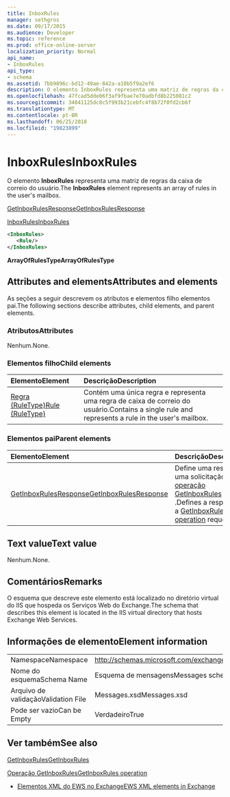 ```yaml
---
title: InboxRules
manager: sethgros
ms.date: 09/17/2015
ms.audience: Developer
ms.topic: reference
ms.prod: office-online-server
localization_priority: Normal
api_name:
- InboxRules
api_type:
- schema
ms.assetid: 7bb9896c-bd12-49ae-842a-a10b5f9a2ef6
description: O elemento InboxRules representa uma matriz de regras da caixa de correio do usuário.
ms.openlocfilehash: 47fcad5dde06f3af9fbae7e70adbfd8b225081c2
ms.sourcegitcommit: 34041125dc8c5f993b21cebfc4f8b72f0fd2cb6f
ms.translationtype: MT
ms.contentlocale: pt-BR
ms.lasthandoff: 06/25/2018
ms.locfileid: "19823899"
---
```

# <a name="inboxrules"></a><span data-ttu-id="5c8db-103">InboxRules</span><span class="sxs-lookup"><span data-stu-id="5c8db-103">InboxRules</span></span>

<span data-ttu-id="5c8db-104">O elemento **InboxRules** representa uma matriz de regras da caixa de correio do usuário.</span><span class="sxs-lookup"><span data-stu-id="5c8db-104">The **InboxRules** element represents an array of rules in the user's mailbox.</span></span> 
  
[<span data-ttu-id="5c8db-105">GetInboxRulesResponse</span><span class="sxs-lookup"><span data-stu-id="5c8db-105">GetInboxRulesResponse</span></span>](getinboxrulesresponse.md)
  
[<span data-ttu-id="5c8db-106">InboxRules</span><span class="sxs-lookup"><span data-stu-id="5c8db-106">InboxRules</span></span>](inboxrules.md)
  
```XML
<InboxRules>
   <Rule/>
</InboxRules>
```

 <span data-ttu-id="5c8db-107">**ArrayOfRulesType**</span><span class="sxs-lookup"><span data-stu-id="5c8db-107">**ArrayOfRulesType**</span></span>
## <a name="attributes-and-elements"></a><span data-ttu-id="5c8db-108">Attributes and elements</span><span class="sxs-lookup"><span data-stu-id="5c8db-108">Attributes and elements</span></span>

<span data-ttu-id="5c8db-109">As seções a seguir descrevem os atributos e elementos filho elementos pai.</span><span class="sxs-lookup"><span data-stu-id="5c8db-109">The following sections describe attributes, child elements, and parent elements.</span></span>
  
### <a name="attributes"></a><span data-ttu-id="5c8db-110">Atributos</span><span class="sxs-lookup"><span data-stu-id="5c8db-110">Attributes</span></span>

<span data-ttu-id="5c8db-111">Nenhum.</span><span class="sxs-lookup"><span data-stu-id="5c8db-111">None.</span></span>
  
### <a name="child-elements"></a><span data-ttu-id="5c8db-112">Elementos filho</span><span class="sxs-lookup"><span data-stu-id="5c8db-112">Child elements</span></span>

|<span data-ttu-id="5c8db-113">**Elemento**</span><span class="sxs-lookup"><span data-stu-id="5c8db-113">**Element**</span></span>|<span data-ttu-id="5c8db-114">**Descrição**</span><span class="sxs-lookup"><span data-stu-id="5c8db-114">**Description**</span></span>|
|:-----|:-----|
|[<span data-ttu-id="5c8db-115">Regra (RuleType)</span><span class="sxs-lookup"><span data-stu-id="5c8db-115">Rule (RuleType)</span></span>](rule-ruletype.md) <br/> |<span data-ttu-id="5c8db-116">Contém uma única regra e representa uma regra de caixa de correio do usuário.</span><span class="sxs-lookup"><span data-stu-id="5c8db-116">Contains a single rule and represents a rule in the user's mailbox.</span></span>  <br/> |
   
### <a name="parent-elements"></a><span data-ttu-id="5c8db-117">Elementos pai</span><span class="sxs-lookup"><span data-stu-id="5c8db-117">Parent elements</span></span>

|<span data-ttu-id="5c8db-118">**Elemento**</span><span class="sxs-lookup"><span data-stu-id="5c8db-118">**Element**</span></span>|<span data-ttu-id="5c8db-119">**Descrição**</span><span class="sxs-lookup"><span data-stu-id="5c8db-119">**Description**</span></span>|
|:-----|:-----|
|[<span data-ttu-id="5c8db-120">GetInboxRulesResponse</span><span class="sxs-lookup"><span data-stu-id="5c8db-120">GetInboxRulesResponse</span></span>](getinboxrulesresponse.md) <br/> |<span data-ttu-id="5c8db-121">Define uma resposta a uma solicitação de [operação GetInboxRules](getinboxrules-operation.md) .</span><span class="sxs-lookup"><span data-stu-id="5c8db-121">Defines a response to a [GetInboxRules operation](getinboxrules-operation.md) request.</span></span>  <br/> |
   
## <a name="text-value"></a><span data-ttu-id="5c8db-122">Text value</span><span class="sxs-lookup"><span data-stu-id="5c8db-122">Text value</span></span>

<span data-ttu-id="5c8db-123">Nenhum.</span><span class="sxs-lookup"><span data-stu-id="5c8db-123">None.</span></span>
  
## <a name="remarks"></a><span data-ttu-id="5c8db-124">Comentários</span><span class="sxs-lookup"><span data-stu-id="5c8db-124">Remarks</span></span>

<span data-ttu-id="5c8db-125">O esquema que descreve este elemento está localizado no diretório virtual do IIS que hospeda os Serviços Web do Exchange.</span><span class="sxs-lookup"><span data-stu-id="5c8db-125">The schema that describes this element is located in the IIS virtual directory that hosts Exchange Web Services.</span></span>
  
## <a name="element-information"></a><span data-ttu-id="5c8db-126">Informações de elemento</span><span class="sxs-lookup"><span data-stu-id="5c8db-126">Element information</span></span>

|||
|:-----|:-----|
|<span data-ttu-id="5c8db-127">Namespace</span><span class="sxs-lookup"><span data-stu-id="5c8db-127">Namespace</span></span>  <br/> |http://schemas.microsoft.com/exchange/services/2006/messages  <br/> |
|<span data-ttu-id="5c8db-128">Nome do esquema</span><span class="sxs-lookup"><span data-stu-id="5c8db-128">Schema Name</span></span>  <br/> |<span data-ttu-id="5c8db-129">Esquema de mensagens</span><span class="sxs-lookup"><span data-stu-id="5c8db-129">Messages schema</span></span>  <br/> |
|<span data-ttu-id="5c8db-130">Arquivo de validação</span><span class="sxs-lookup"><span data-stu-id="5c8db-130">Validation File</span></span>  <br/> |<span data-ttu-id="5c8db-131">Messages.xsd</span><span class="sxs-lookup"><span data-stu-id="5c8db-131">Messages.xsd</span></span>  <br/> |
|<span data-ttu-id="5c8db-132">Pode ser vazio</span><span class="sxs-lookup"><span data-stu-id="5c8db-132">Can be Empty</span></span>  <br/> |<span data-ttu-id="5c8db-133">Verdadeiro</span><span class="sxs-lookup"><span data-stu-id="5c8db-133">True</span></span>  <br/> |
   
## <a name="see-also"></a><span data-ttu-id="5c8db-134">Ver também</span><span class="sxs-lookup"><span data-stu-id="5c8db-134">See also</span></span>



[<span data-ttu-id="5c8db-135">GetInboxRules</span><span class="sxs-lookup"><span data-stu-id="5c8db-135">GetInboxRules</span></span>](getinboxrules.md)
  
[<span data-ttu-id="5c8db-136">Operação GetInboxRules</span><span class="sxs-lookup"><span data-stu-id="5c8db-136">GetInboxRules operation</span></span>](getinboxrules-operation.md)


- [<span data-ttu-id="5c8db-137">Elementos XML do EWS no Exchange</span><span class="sxs-lookup"><span data-stu-id="5c8db-137">EWS XML elements in Exchange</span></span>](ews-xml-elements-in-exchange.md)

